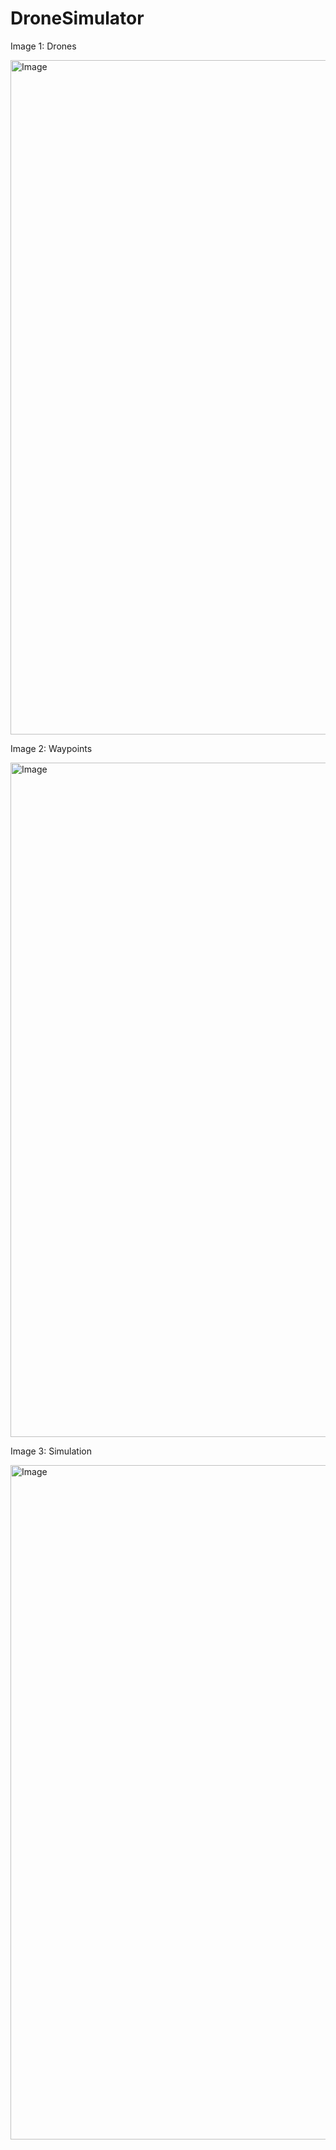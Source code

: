 # DroneSimulator
Image 1: Drones

<img width="1079" alt="Image" src="https://github.com/user-attachments/assets/195eed4d-2eea-46dc-bf53-e9d931a0a18c" />

Image 2: Waypoints

<img width="1079" alt="Image" src="https://github.com/user-attachments/assets/ad441c20-a743-49c5-8d8f-99c5d5c14f2b" />

Image 3: Simulation

<img width="1079" alt="Image" src="https://github.com/user-attachments/assets/696265b5-c72b-433a-b8b6-712f336dbeb7" />
